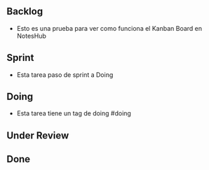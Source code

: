 ## Backlog
- Esto es una prueba para ver como funciona el Kanban Board en NotesHub  

## Sprint
- Esta tarea paso de sprint a Doing  

## Doing
- Esta tarea tiene un tag de doing #doing  

## Under Review

## Done